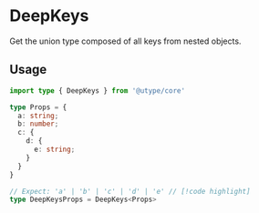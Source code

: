 
# DeepKeys

Get the union type composed of all keys from nested objects.

## Usage

```ts twoslash
import type { DeepKeys } from '@utype/core'

type Props = {
  a: string;
  b: number;
  c: {
    d: {
      e: string;
    }
  }
}

// Expect: 'a' | 'b' | 'c' | 'd' | 'e' // [!code highlight]
type DeepKeysProps = DeepKeys<Props>
```
